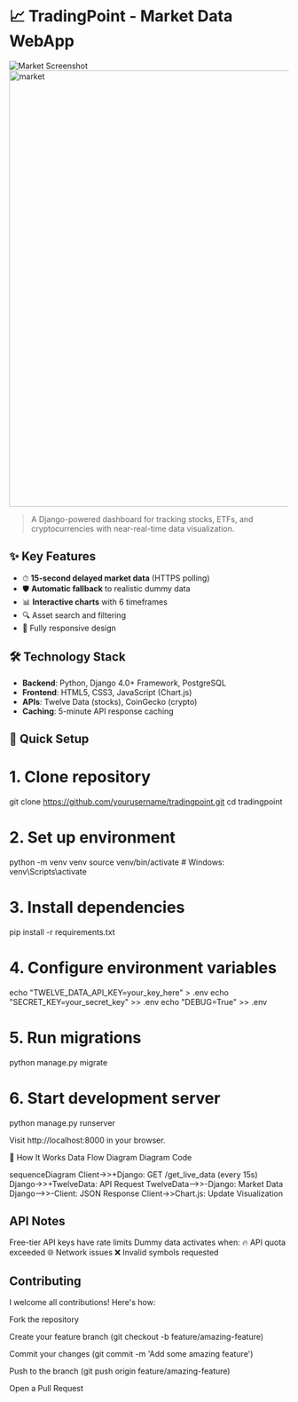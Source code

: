 # 📈 TradingPoint - Market Data WebApp

![Market Screenshot]()
<img width="1206" height="786" alt="market" src="https://github.com/user-attachments/assets/7fa5a3f7-a659-45d0-b5ae-52b0f018dca9" />

> A Django-powered dashboard for tracking stocks, ETFs, and cryptocurrencies with near-real-time data visualization.

## ✨ Key Features

- ⏱ **15-second delayed market data** (HTTPS polling)
- 🛡 **Automatic fallback** to realistic dummy data
- 📊 **Interactive charts** with 6 timeframes
- 🔍 Asset search and filtering
- 📱 Fully responsive design

## 🛠 Technology Stack

- **Backend**: Python, Django 4.0+ Framework, PostgreSQL
- **Frontend**: HTML5, CSS3, JavaScript (Chart.js)
- **APIs**: Twelve Data (stocks), CoinGecko (crypto)
- **Caching**: 5-minute API response caching

## 🚀 Quick Setup

# 1. Clone repository
git clone https://github.com/yourusername/tradingpoint.git
cd tradingpoint

# 2. Set up environment
python -m venv venv
source venv/bin/activate  # Windows: venv\Scripts\activate

# 3. Install dependencies
pip install -r requirements.txt

# 4. Configure environment variables
echo "TWELVE_DATA_API_KEY=your_key_here" > .env
echo "SECRET_KEY=your_secret_key" >> .env
echo "DEBUG=True" >> .env

# 5. Run migrations
python manage.py migrate

# 6. Start development server
python manage.py runserver

Visit http://localhost:8000 in your browser.

🔄 How It Works
  Data Flow Diagram
  Diagram
  Code

sequenceDiagram
    Client->>+Django: GET /get_live_data (every 15s)
    Django->>+TwelveData: API Request
    TwelveData-->>-Django: Market Data
    Django-->>-Client: JSON Response
    Client->>Chart.js: Update Visualization

## API Notes
  Free-tier API keys have rate limits
  Dummy data activates when:
  🔥 API quota exceeded
  🌐 Network issues
  ❌ Invalid symbols requested

## Contributing
  I welcome all contributions! Here's how:
  
  Fork the repository
  
  Create your feature branch (git checkout -b feature/amazing-feature)
  
  Commit your changes (git commit -m 'Add some amazing feature')
  
  Push to the branch (git push origin feature/amazing-feature)
  
  Open a Pull Request
